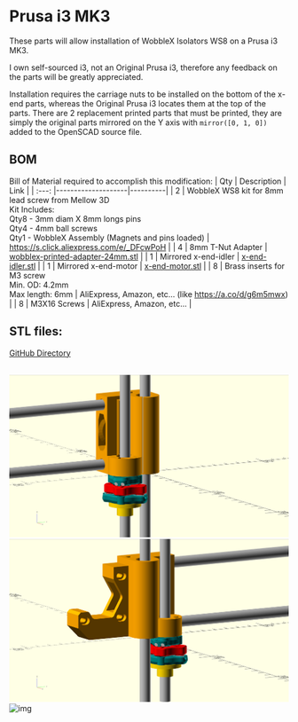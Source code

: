 # Prusa i3 MK3

These parts will allow installation of WobbleX Isolators WS8 on a Prusa i3 MK3.

I own self-sourced i3, not an Original Prusa i3, therefore any feedback on the parts will be greatly appreciated.

Installation requires the carriage nuts to be installed on the bottom of the x-end parts, whereas the Original Prusa i3 locates them at the top of the parts. There are 2 replacement printed parts that must be printed, they are simply the original parts mirrored on the Y axis with `mirror([0, 1, 0])` added to the OpenSCAD source file.

## BOM
Bill of Material required to accomplish this modification:
|  Qty    |   Description      |    Link  |
|  :---:  |--------------------|----------|
|  2      | WobbleX WS8 kit for 8mm lead screw from Mellow 3D<br>Kit Includes:<br>  Qty8 - 3mm diam X 8mm longs pins<br>  Qty4 - 4mm ball screws<br>  Qty1 - WobbleX Assembly (Magnets and pins loaded)  | https://s.click.aliexpress.com/e/_DFcwPoH |
|  4      | 8mm T-Nut Adapter | [wobblex-printed-adapter-24mm.stl](/Prusa_i3/MK3/wobblex-printed-adapter-24mm.stl) |
|  1      | Mirrored x-end-idler | [x-end-idler.stl](/Prusa_i3/MK3/x-end-idler.stl) |
|  1      | Mirrored x-end-motor | [x-end-motor.stl](/Prusa_i3/MK3/x-end-motor.stl) |
|  8      | Brass inserts for M3 screw<br>Min. OD: 4.2mm<br>Max length: 6mm | AliExpress, Amazon, etc... (like https://a.co/d/g6m5mwx) |
|  8      | M3X16 Screws | AliExpress, Amazon, etc... |

## STL files:  
[GitHub Directory](https://github.com/MirageC79/Interfaces-for-WobbleX-integration/tree/main/Prusa_i3/MK3)
<br> 
<br>


![img](/Prusa_i3/MK3/x-end-idler_installation.png)
<br>
![img](/Prusa_i3/MK3/x-end-motor_installation.png)
<br>
![img](/Prusa_i3/MK3/x-end-motor_uder_view.png)
<br>
